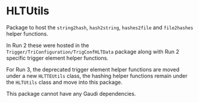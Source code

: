 # HLTUtils

Package to host the `string2hash`, `hash2string`, `hashes2file` and `file2hashes` helper functions.

In Run 2 these were hosted in the `Trigger/TriConfiguration/TrigConfHLTData` package along with Run 2 specific trigger element helper functions.

For Run 3, the deprecated trigger element helper functions are moved under a new `HLTTEUtils` class, the hashing helper functions remain under the `HLTUtils` class and move into this package.

This package cannot have any Gaudi dependencies.

